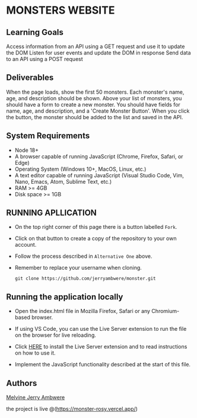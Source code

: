 # MONSTERS WEBSITE
## Learning Goals
Access information from an API using a GET request and use it to update the DOM
Listen for user events and update the DOM in response
Send data to an API using a POST request

## Deliverables
When the page loads, show the first 50 monsters. Each monster's name, age, and description should be shown.
Above your list of monsters, you should have a form to create a new monster. You should have fields for name, age, and description, and a 'Create Monster Button'. When you click the button, the monster should be added to the list and saved in the API.
## System Requirements

- Node 18+
- A browser capable of running JavaScript (Chrome, Firefox, Safari, or Edge)
- Operating System (Windows 10+, MacOS, Linux, etc.)
- A text editor capable of running JavaScript (Visual Studio Code, Vim, Nano, Emacs, Atom, Sublime Text, etc.)
- RAM >= 4GB
- Disk space >= 1GB

## RUNNING APLLICATION

- On the top right corner of this page there is a button labelled `Fork`.

- Click on that button to create a copy of the repository to your own account.

- Follow the process described in `Alternative One` above.

- Remember to replace your username when cloning.

      git clone https://github.com/jerryambwere/monster.git
## Running the application locally

- Open the index.html file in Mozilla Firefox, Safari or any Chromium-based browser.

- If using VS Code, you can use the Live Server extension to run the file on the browser for live reloading.

- Click [HERE](https://marketplace.visualstudio.com/items?itemName=ritwickdey.LiveServer) to install the Live Server extension and to read instructions on how to use it.

- Implement the JavaScript functionality described at the start of this file.

## Authors

[Melvine Jerry Ambwere](https://github.com/jerryambwere/monster.git)

the project is live @(https://monster-rosy.vercel.app/)